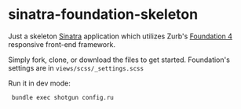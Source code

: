 # sinatra-foundation-skeleton

Just a skeleton [Sinatra][sinatra] application which utilizes Zurb's
[Foundation 4][foundation] responsive front-end framework.

Simply fork, clone, or download the files to get started. Foundation's settings
are in `views/scss/_settings.scss`

Run it in dev mode:

     bundle exec shotgun config.ru


[sinatra]:http://sinatrarb.com
[foundation]:http://foundation.zurb.com/
[heroku]:http://heroku.com
